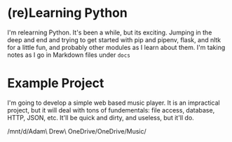 # (re)Learning Python
I'm relearning Python. It's been a while, but its exciting. Jumping in the deep and end and trying to get started with pip and pipenv, flask, and nltk for a little fun, and probably other modules as I learn about them. I'm taking notes as I go in Markdown files under `docs`

# Example Project
I'm going to develop a simple web based music player. It is an impractical project, but it will deal with tons of fundementals: file access, database, HTTP, JSON, etc. It'll be quick and dirty, and useless, but it'll do.

/mnt/d/Adam\ Drew\ OneDrive/OneDrive/Music/